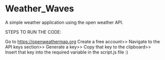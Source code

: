 # Weather_Waves

A simple weather application using the open weather API.

STEPS TO RUN THE CODE:

Go to https://openweathermap.org
Create a free account>>
Navigate to the API keys section>>
Generate a key>>
Copy that key to the clipboard>>
Insert that key into the required variable in the script.js file :)
